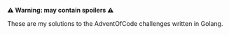 **⚠️ Warning: may contain spoilers ⚠️**

These are my solutions to the AdventOfCode challenges written in Golang.

